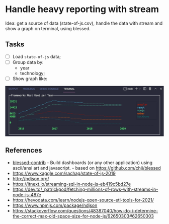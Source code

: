 # Handle heavy reporting with stream

Idea: get a source of data (state-of-js.csv), handle the data with stream and show a graph on terminal, using blessed.

## Tasks

- [ ] Load `state-of-js` data;
- [ ] Group data by:
  - year
  - technology;
- [ ] Show graph like:

![Graph image](./src/data/graph.png)

## References

- [blessed-contrib](https://github.com/yaronn/blessed-contrib) - Build dashboards (or any other application) using ascii/ansi art and javascript. - based on https://github.com/chjj/blessed
- https://www.kaggle.com/sachag/state-of-js-2019
- http://ndjson.org/
- https://itnext.io/streaming-sql-in-node-js-eb419c5bd27e
- https://dev.to/_patrickgod/fetching-millions-of-rows-with-streams-in-node-js-487e
- https://hevodata.com/learn/nodejs-open-source-etl-tools-for-2021/
- https://www.npmjs.com/package/ndjson
- https://stackoverflow.com/questions/48387040/how-do-i-determine-the-correct-max-old-space-size-for-node-js/62650303#62650303